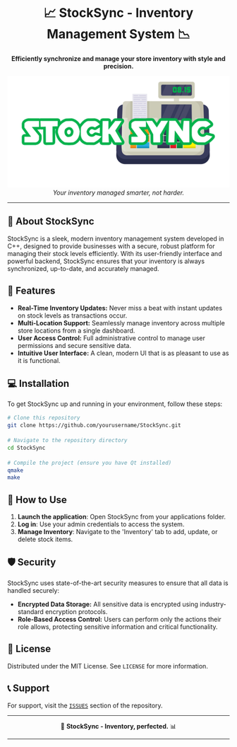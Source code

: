 <div align="center">

# 📈 StockSync - Inventory Management System 📉
**Efficiently synchronize and manage your store inventory with style and precision.**

![StockSync Banner](img/socialpreview.png) 
*Your inventory managed smarter, not harder.*

</div>

---

## 🌟 About StockSync
StockSync is a sleek, modern inventory management system developed in C++, designed to provide businesses with a secure, robust platform for managing their stock levels efficiently. With its user-friendly interface and powerful backend, StockSync ensures that your inventory is always synchronized, up-to-date, and accurately managed.

## 🚀 Features
- **Real-Time Inventory Updates:** Never miss a beat with instant updates on stock levels as transactions occur.
- **Multi-Location Support:** Seamlessly manage inventory across multiple store locations from a single dashboard.
- **User Access Control:** Full administrative control to manage user permissions and secure sensitive data.
- **Intuitive User Interface:** A clean, modern UI that is as pleasant to use as it is functional.

## 💻 Installation
To get StockSync up and running in your environment, follow these steps:
```bash
# Clone this repository
git clone https://github.com/yourusername/StockSync.git

# Navigate to the repository directory
cd StockSync

# Compile the project (ensure you have Qt installed)
qmake
make
```

## 📘 How to Use
1. **Launch the application**: Open StockSync from your applications folder.
2. **Log in**: Use your admin credentials to access the system.
3. **Manage Inventory**: Navigate to the 'Inventory' tab to add, update, or delete stock items.

## 🛡️ Security
StockSync uses state-of-the-art security measures to ensure that all data is handled securely:
- **Encrypted Data Storage:** All sensitive data is encrypted using industry-standard encryption protocols.
- **Role-Based Access Control:** Users can perform only the actions their role allows, protecting sensitive information and critical functionality.


## 📜 License
Distributed under the MIT License. See `LICENSE` for more information.

## 📞 Support
For support, visit the [`ISSUES`](https://github.com/tsukidan/stocksync/issues) section of the repository.

---

<div align="center">

💼 **StockSync - Inventory, perfected.** 📊

</div>

---
